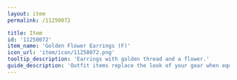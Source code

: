 ```yaml
---
layout: item
permalink: /11250072

title: Item
id: '11250072'
item_name: 'Golden Flower Earrings (F)'
icon_url: 'item/icon/11250072.png'
tooltip_description: 'Earrings with golden thread and a flower.'
guide_description: 'Outfit items replace the look of your gear when equipped.'
---
```

